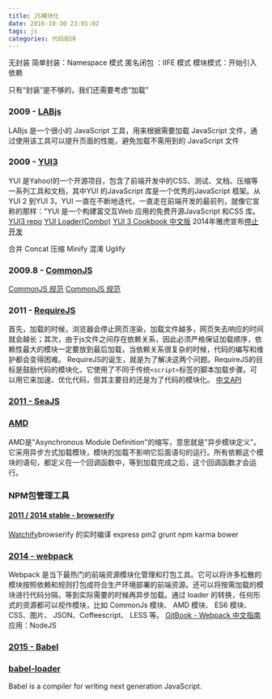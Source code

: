 ```yaml
---
title: JS模块化
date: 2016-10-30 23:01:02
tags: js
categories: 代码如诗
---
```


无封装
简单封装：Namespace 模式
匿名闭包 ：IIFE 模式
模块模式：开始引入依赖

只有“封装”是不够的，我们还需要考虑“加载”

### 2009 - [LABjs](http://www.oschina.net/p/labjs)
LABjs 是一个很小的 JavaScript 工具，用来根据需要加载 JavaScript 文件，通过使用该工具可以提升页面的性能，避免加载不需用到的 JavaScript 文件

### 2009 - [YUI3](http://yuilibrary.com/)
YUI 是Yahoo!的一个开源项目，包含了前端开发中的CSS、测试、文档、压缩等一系列工具和文档，其中YUI 的JavaScript 库是一个优秀的JavaScript 框架。从YUI 2 到YUI 3，YUI 一直在不断地迭代，一直走在前端开发的最前列，就像它宣称的那样："YUI 是一个构建富交互Web 应用的免费开源JavaScript 和CSS 库。
[YUI3 repo](https://github.com/yui/yui3)
[YUI Loader(Combo)](http://yuilibrary.com/yui/docs/yui/loader.html)
[YUI 3 Cookbook 中文版](http://book.51cto.com/art/201304/387814.htm)
2014年雅虎宣布[停止开发](http://www.infoq.com/cn/news/2014/09/yahoo-drop-axe-YUI)


合并 Concat
压缩 Minify
混淆 Uglify

### 2009.8 - [CommonJS](http://www.commonjs.org/)
[CommonJS 规范](http://zhaoda.net/webpack-handbook/commonjs.html)
[CommonJS 规范](http://javascript.ruanyifeng.com/nodejs/module.html)

### 2011 - [RequireJS](http://requirejs.org/)
首先，加载的时候，浏览器会停止网页渲染，加载文件越多，网页失去响应的时间就会越长；其次，由于js文件之间存在依赖关系，因此必须严格保证加载顺序，依赖性最大的模块一定要放到最后加载，当依赖关系很复杂的时候，代码的编写和维护都会变得困难。
RequireJS的诞生，就是为了解决这两个问题。RequireJS的目标是鼓励代码的模块化，它使用了不同于传统`<script>`标签的脚本加载步骤。可以用它来加速、优化代码，但其主要目的还是为了代码的模块化。
[中文API](http://www.requirejs.cn/)

### [2011 - SeaJS](http://seajs.org/docs/#intro)

### [AMD](https://github.com/amdjs/amdjs-api/wiki/AMD)
AMD是"Asynchronous Module Definition"的缩写，意思就是"异步模块定义"。它采用异步方式加载模块，模块的加载不影响它后面语句的运行。所有依赖这个模块的语句，都定义在一个回调函数中，等到加载完成之后，这个回调函数才会运行。

### NPM包管理工具
#### [2011 / 2014 stable - browserify](http://browserify.org/)
[Watchify](https://www.npmjs.com/package/watchify)browserify 的实时编译
express
pm2
grunt
npm
karma
bower

### [2014 - webpack](https://webpack.github.io/)
Webpack 是当下最热门的前端资源模块化管理和打包工具。它可以将许多松散的模块按照依赖和规则打包成符合生产环境部署的前端资源。还可以将按需加载的模块进行代码分隔，等到实际需要的时候再异步加载。通过 loader 的转换，任何形式的资源都可以视作模块，比如 CommonJs 模块、 AMD 模块、 ES6 模块、CSS、图片、 JSON、Coffeescript、 LESS 等。
[GitBook - Webpack 中文指南](http://zhaoda.net/webpack-handbook/)
应用：NodeJS

### [2015 - Babel](https://babeljs.io/)

### [babel-loader](https://github.com/babel/babel-loader)

Babel is a compiler for writing next generation JavaScript.